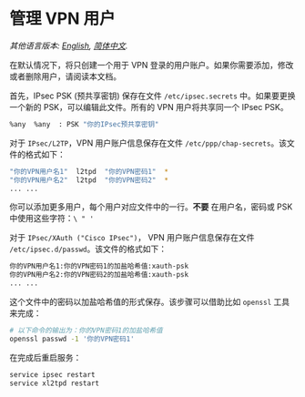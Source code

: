 # 管理 VPN 用户

*其他语言版本: [English](manage-users.md), [简体中文](manage-users-zh.md).*

在默认情况下，将只创建一个用于 VPN 登录的用户账户。如果你需要添加，修改或者删除用户，请阅读本文档。

首先，IPsec PSK (预共享密钥) 保存在文件 `/etc/ipsec.secrets` 中。如果要更换一个新的 PSK，可以编辑此文件。所有的 VPN 用户将共享同一个 IPsec PSK。

```bash
%any  %any  : PSK "你的IPsec预共享密钥"
```

对于 `IPsec/L2TP`，VPN 用户账户信息保存在文件 `/etc/ppp/chap-secrets`。该文件的格式如下：

```bash
"你的VPN用户名1"  l2tpd  "你的VPN密码1"  *
"你的VPN用户名2"  l2tpd  "你的VPN密码2"  *
... ...
```

你可以添加更多用户，每个用户对应文件中的一行。**不要** 在用户名，密码或 PSK 中使用这些字符：`\ " '`

对于 `IPsec/XAuth ("Cisco IPsec")`， VPN 用户账户信息保存在文件 `/etc/ipsec.d/passwd`。该文件的格式如下：

```bash
你的VPN用户名1:你的VPN密码1的加盐哈希值:xauth-psk
你的VPN用户名2:你的VPN密码2的加盐哈希值:xauth-psk
... ...
```

这个文件中的密码以加盐哈希值的形式保存。该步骤可以借助比如 `openssl` 工具来完成：

```bash
# 以下命令的输出为：你的VPN密码1的加盐哈希值
openssl passwd -1 '你的VPN密码1'
```

在完成后重启服务：

```bash
service ipsec restart
service xl2tpd restart
```
